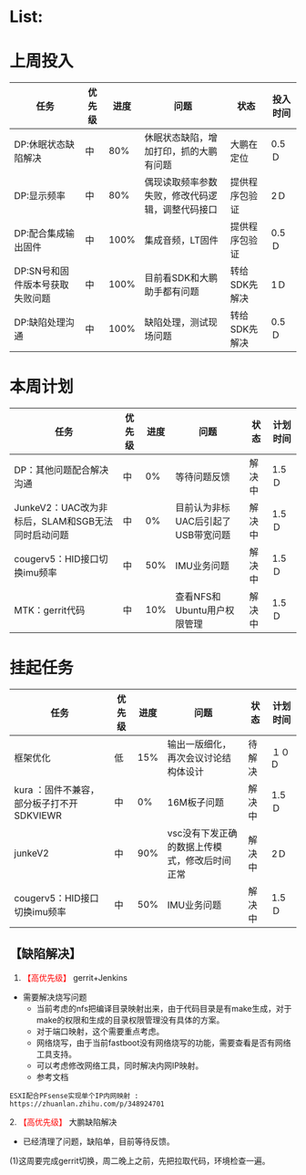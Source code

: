# List:

# 上周投入
| 任务| 优先级 | 进度 | 问题| 状态|投入时间 |
|-----|-------| ---- | ---|----|--------|
|DP:休眠状态缺陷解决| 中 |80%|休眠状态缺陷，增加打印，抓的大鹏有问题|大鹏在定位|0.5Ｄ|
|DP:显示频率| 中 |80%|偶现读取频率参数失败，修改代码逻辑，调整代码接口|提供程序包验证|2Ｄ|
|DP:配合集成输出固件| 中 |100%|集成音频，LT固件|提供程序包验证|0.5Ｄ|
|DP:SN号和固件版本号获取失败问题| 中 |100%|目前看SDK和大鹏助手都有问题|转给SDK先解决|1Ｄ|
|DP:缺陷处理沟通| 中 |100%|缺陷处理，测试现场问题|转给SDK先解决|0.5Ｄ|

# 本周计划
| 任务| 优先级 | 进度 | 问题| 状态|计划时间 |
|-----|-------| ---- | ---|----|--------|
|DP：其他问题配合解决沟通| 中 |0%|等待问题反馈|解决中|1.5Ｄ|
|JunkeV2：UAC改为非标后，SLAM和SGB无法同时启动问题| 中 |0%|目前认为非标UAC后引起了USB带宽问题|解决中|1.5Ｄ|
|cougerv5：HID接口切换imu频率| 中 |50%|IMU业务问题|解决中|1.5Ｄ|
|MTK：gerrit代码| 中 |10%|查看NFS和Ubuntu用户权限管理|解决中|1.5Ｄ|这周行。周二晚上之前，大家合入。周三我开始做同步。


# 挂起任务
| 任务| 优先级 | 进度 | 问题| 状态|计划时间 |
|-----|-------| ---- | ---|----|--------|
|框架优化 | 低 | 15%  | 输出一版细化，再次会议讨论结构体设计 | 待解决 | １０D|
|kura ：固件不兼容，部分板子打不开SDKVIEWR| 中 |0%|16M板子问题|解决中|1.5Ｄ|
|junkeV2| 中 |90%|vsc没有下发正确的数据上传模式，修改后时间正常|解决中|2Ｄ|
|cougerv5：HID接口切换imu频率| 中 |50%|IMU业务问题|解决中|1.5Ｄ|
## 【缺陷解决】


1. <font color='red'> 【高优先级】  </font>gerrit+Jenkins
- 需要解决烧写问题
  - 当前考虑的nfs把编译目录映射出来，由于代码目录是有make生成，对于make的权限和生成的目录权限管理没有具体的方案。
  - 对于端口映射，这个需要重点考虑。
  - 网络烧写，由于当前fastboot没有网络烧写的功能，需要查看是否有网络工具支持。
  - 可以考虑修改网络工具，同时解决内网IP映射。
  - 参考文档

```
ESXI配合PFsense实现单个IP内网映射 : https://zhuanlan.zhihu.com/p/348924701
```



2.<font color='red'> 【高优先级】  </font> 大鹏缺陷解决
- 已经清理了问题，缺陷单，目前等待反馈。

  
(1)这周要完成gerrit切换，周二晚上之前，先把拉取代码，环境检查一遍。









